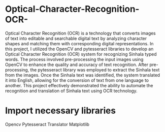 # Optical-Character-Recognition-OCR-
Optical Character Recognition (OCR) is a technology that converts images of text into editable and searchable digital text by analyzing character shapes and matching them with corresponding digital representations.
In this project, I utilized the OpenCV and pytesseract libraries to develop an Optical Character Recognition (OCR) system for recognizing Sinhala typed words. The process involved pre-processing the input images using OpenCV to enhance the quality and accuracy of text recognition. After pre-processing, the pytesseract library was employed to extract the Sinhala text from the images. Once the Sinhala text was identified, the system translated it into English, allowing for the conversion of text from one language to another. This project effectively demonstrated the ability to automate the recognition and translation of Sinhala text using OCR technology.

# Import necessary libraries
Opencv
Pytesseract
Translator
Matplotlib
